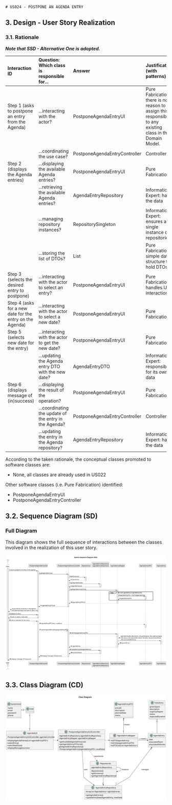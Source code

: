     # US024 - POSTPONE AN AGENDA ENTRY

## 3. Design - User Story Realization 

### 3.1. Rationale

_**Note that SSD - Alternative One is adopted.**_

| Interaction ID                                                                                                     | Question: Which class is responsible for...                | Answer                          | Justification (with patterns)                                                                                            |
|:-------------------------------------------------------------------------------------------------------------------|:-----------------------------------------------------------|:--------------------------------|:-------------------------------------------------------------------------------------------------------------------------|
| Step 1 (asks to postpone an entry from the Agenda)                                                                 | ...interacting with the actor?                             | PostponeAgendaEntryUI           | Pure Fabrication: there is no reason to assign this responsibility to any existing class in the Domain Model.            |
|                                                                                                                    | ...coordinating the use case?                              | PostponeAgendaEntryController   | Controller                                                                                                               |
| Step 2 (displays the Agenda entries)                                                                               | ...displaying the available Agenda entries?                | PostponeAgendaEntryUI           | Pure Fabrication                                                                                                         |
|                                                                                                                    | ...retrieving the available Agenda entries?                | AgendaEntryRepository           | Information Expert: has the data                                                                                          |
|                                                                                                                    | ...managing repository instances?                          | RepositorySingleton             | Information Expert: ensures a single instance of repositories                                                             |
|                                                                                                                    | ...storing the list of DTOs?                               | List<AgendaEntryDTO>            | Pure Fabrication: simple data structure to hold DTOs                                                                     |
| Step 3 (selects the desired entry to postpone)                                                                     | ...interacting with the actor to select an entry?          | PostponeAgendaEntryUI           | Pure Fabrication: handles UI interaction                                                                                 |
| Step 4 (asks for a new date for the entry on the Agenda)                                                           | ...interacting with the actor to select a new date?        | PostponeAgendaEntryUI           | Pure Fabrication                                                                                                         |
| Step 5 (selects new date for the entry)                                                                            | ...interacting with the actor to get the new date?         | PostponeAgendaEntryUI           | Pure Fabrication                                                                                                         |
|                                                                                                                    | ...updating the Agenda entry DTO with the new date?        | AgendaEntryDTO                  | Information Expert: responsible for its own data                                                                         |
| Step 6 (displays message of (in)success)                                                                           | ...displaying the result of the operation?                 | PostponeAgendaEntryUI           | Pure Fabrication                                                                                                         |
|                                                                                                                    | ...coordinating the update of the entry in the Agenda?     | PostponeAgendaEntryController   | Controller                                                                                                               |
|                                                                                                                    | ...updating the entry in the Agenda repository?            | AgendaEntryRepository           | Information Expert: has the data                                                                                          |
According to the taken rationale, the conceptual classes promoted to software classes are: 


* None, all classes are already used in US022


Other software classes (i.e. Pure Fabrication) identified: 

*  PostponeAgendaEntryUI
*  PostponeAgendaEntryController


## 3.2. Sequence Diagram (SD)
### Full Diagram

This diagram shows the full sequence of interactions between the classes involved in the realization of this user story.

![Sequence Diagram - Full](svg/us024-sequence-diagram-full-System_Sequence_Diagram__SSD_.svg)

## 3.3. Class Diagram (CD)

![Class Diagram](svg/us024-class-diagram-Class_Diagram.svg)